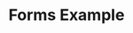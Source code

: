 ---
id: dont-remove
type: page
layout: null
title: Forms Example
permalink: /documentation/components/form/example_1
breadcrumbs:
  - breadcrumb_item:
      title: Home
      link: /
  - breadcrumb_item:
      title: Documentation
      link: /documentation
  - breadcrumb_item:
      title: Forms
      link: /documentation/components/form
  - breadcrumb_item:
      title: Example
      link: /documentation/components/form/example_1
thumbnail: ""
blocks:
  - type: form
    title: Get Expert Support Now
    content: "for open source framework with performance, scalability and security"
    form: T9c8SkeW4
    photo:
      image: /img/heroes.png
      alt: Layers
seo:
  ogimage: /img/4000_2_01.jpg
---